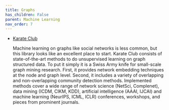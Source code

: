 ```yaml
---
title: Graphs
has_children: False
parent: Machine Learning
nav_order: 7
---
```



- [Karate Club](https://github.com/benedekrozemberczki/karatecluB)

   Machine learning on graphs like social networks is less common, but this library looks like an excellent place to start. Karate Club consists of state-of-the-art methods to do unsupervised learning on graph structured data. To put it simply it is a Swiss Army knife for small-scale graph mining research. First, it provides network embedding techniques at the node and graph level. Second, it includes a variety of overlapping and non-overlapping community detection methods. Implemented methods cover a wide range of network science (NetSci, Complenet), data mining (ICDM, CIKM, KDD), artificial intelligence (AAAI, IJCAI) and machine learning (NeurIPS, ICML, ICLR) conferences, workshops, and pieces from prominent journals.
